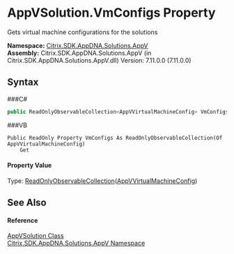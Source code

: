 # AppVSolution.VmConfigs Property 
 

Gets virtual machine configurations for the solutions

**Namespace:**&nbsp;<a href="N_Citrix_SDK_AppDNA_Solutions_AppV">Citrix.SDK.AppDNA.Solutions.AppV</a><br />**Assembly:**&nbsp;Citrix.SDK.AppDNA.Solutions.AppV (in Citrix.SDK.AppDNA.Solutions.AppV.dll) Version: 7.11.0.0 (7.11.0.0)

## Syntax

###C#
```csharp
public ReadOnlyObservableCollection<AppVVirtualMachineConfig> VmConfigs { get; }
```

###VB
```vbnet
Public ReadOnly Property VmConfigs As ReadOnlyObservableCollection(Of AppVVirtualMachineConfig)
	Get
```


#### Property Value
Type: <a href="http://msdn2.microsoft.com/en-us/library/ms668620" target="_blank">ReadOnlyObservableCollection</a>(<a href="T_Citrix_SDK_AppDNA_Solutions_AppV_VirtualMachines_AppVVirtualMachineConfig">AppVVirtualMachineConfig</a>)

## See Also


#### Reference
<a href="T_Citrix_SDK_AppDNA_Solutions_AppV_AppVSolution">AppVSolution Class</a><br /><a href="N_Citrix_SDK_AppDNA_Solutions_AppV">Citrix.SDK.AppDNA.Solutions.AppV Namespace</a><br />